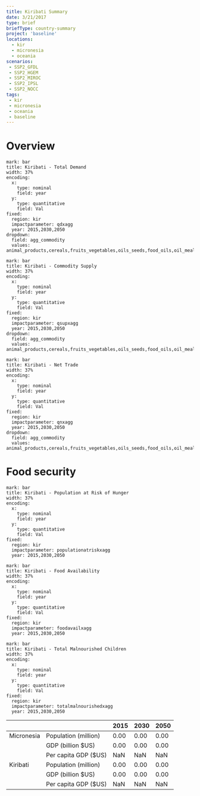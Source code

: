 ```yaml
---
title: Kiribati Summary
date: 3/21/2017
type: brief
briefType: country-summary
project: 'baseline'
locations:
  - kir
  - micronesia
  - oceania
scenarios:
 - SSP2_GFDL
 - SSP2_HGEM
 - SSP2_MIROC
 - SSP2_IPSL
 - SSP2_NOCC
tags:
 - kir
 - micronesia
 - oceania
 - baseline
---
```

# Overview 

```chart
mark: bar
title: Kiribati - Total Demand
width: 37%
encoding:
  x:
    type: nominal
    field: year
  y:
    type: quantitative
    field: Val
fixed:
  region: kir
  impactparameter: qdxagg
  year: 2015,2030,2050
dropdown:
  field: agg_commodity
  values: animal_products,cereals,fruits_vegetables,oils_seeds,food_oils,oil_meals,other,pulses,roots_tubers,sugar
```

```chart
mark: bar
title: Kiribati - Commodity Supply
width: 37%
encoding:
  x:
    type: nominal
    field: year
  y:
    type: quantitative
    field: Val
fixed:
  region: kir
  impactparameter: qsupxagg
  year: 2015,2030,2050
dropdown:
  field: agg_commodity
  values: animal_products,cereals,fruits_vegetables,oils_seeds,food_oils,oil_meals,other,pulses,roots_tubers,sugar
```

```chart
mark: bar
title: Kiribati - Net Trade
width: 37%
encoding:
  x:
    type: nominal
    field: year
  y:
    type: quantitative
    field: Val
fixed:
  region: kir
  impactparameter: qnxagg
  year: 2015,2030,2050
dropdown:
  field: agg_commodity
  values: animal_products,cereals,fruits_vegetables,oils_seeds,food_oils,oil_meals,other,pulses,roots_tubers,sugar
```

# Food security

```chart
mark: bar
title: Kiribati - Population at Risk of Hunger
width: 37%
encoding:
  x:
    type: nominal
    field: year
  y:
    type: quantitative
    field: Val
fixed:
  region: kir
  impactparameter: populationatriskxagg
  year: 2015,2030,2050
```

```chart
mark: bar
title: Kiribati - Food Availability
width: 37%
encoding:
  x:
    type: nominal
    field: year
  y:
    type: quantitative
    field: Val
fixed:
  region: kir
  impactparameter: foodavailxagg
  year: 2015,2030,2050
```

```chart
mark: bar
title: Kiribati - Total Malnourished Children
width: 37%
encoding:
  x:
    type: nominal
    field: year
  y:
    type: quantitative
    field: Val
fixed:
  region: kir
  impactparameter: totalmalnourishedxagg
  year: 2015,2030,2050
```

|   |   | 2015 | 2030 | 2050 |
|---|---|---|---|---|
| Micronesia | Population (million) | 0.00 | 0.00 | 0.00 |
|  | GDP (billion $US) | 0.00 | 0.00 | 0.00 |
|  | Per capita GDP ($US) | NaN | NaN | NaN |
| Kiribati | Population (million) | 0.00 | 0.00 | 0.00 |
|  | GDP (billion $US) | 0.00 | 0.00 | 0.00 |
|  | Per capita GDP ($US) | NaN| NaN| NaN|